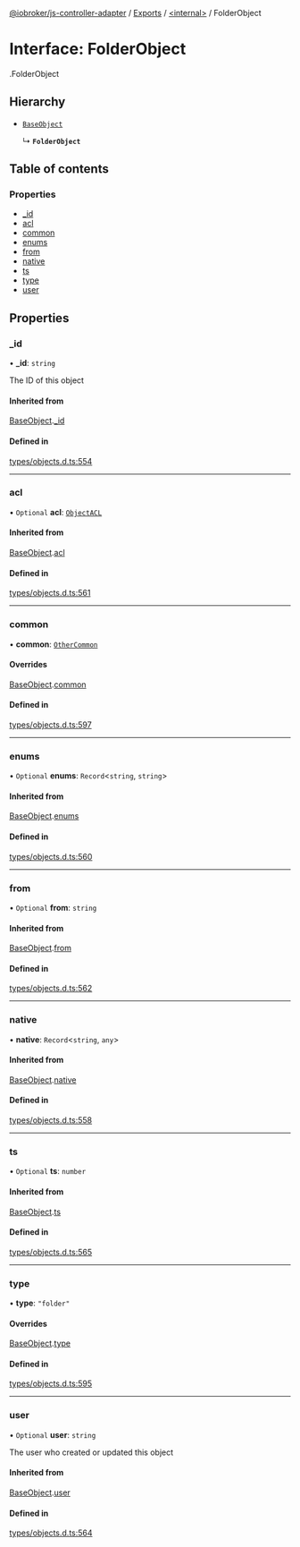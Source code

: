 [@iobroker/js-controller-adapter](../README.md) / [Exports](../modules.md) / [<internal\>](../modules/internal_.md) / FolderObject

# Interface: FolderObject

[<internal>](../modules/internal_.md).FolderObject

## Hierarchy

- [`BaseObject`](internal_.BaseObject.md)

  ↳ **`FolderObject`**

## Table of contents

### Properties

- [\_id](internal_.FolderObject.md#_id)
- [acl](internal_.FolderObject.md#acl)
- [common](internal_.FolderObject.md#common)
- [enums](internal_.FolderObject.md#enums)
- [from](internal_.FolderObject.md#from)
- [native](internal_.FolderObject.md#native)
- [ts](internal_.FolderObject.md#ts)
- [type](internal_.FolderObject.md#type)
- [user](internal_.FolderObject.md#user)

## Properties

### \_id

• **\_id**: `string`

The ID of this object

#### Inherited from

[BaseObject](internal_.BaseObject.md).[_id](internal_.BaseObject.md#_id)

#### Defined in

[types/objects.d.ts:554](https://github.com/ioBroker/ioBroker.js-controller/blob/c7ef56a8/packages/types/objects.d.ts#L554)

___

### acl

• `Optional` **acl**: [`ObjectACL`](internal_.ObjectACL.md)

#### Inherited from

[BaseObject](internal_.BaseObject.md).[acl](internal_.BaseObject.md#acl)

#### Defined in

[types/objects.d.ts:561](https://github.com/ioBroker/ioBroker.js-controller/blob/c7ef56a8/packages/types/objects.d.ts#L561)

___

### common

• **common**: [`OtherCommon`](internal_.OtherCommon.md)

#### Overrides

[BaseObject](internal_.BaseObject.md).[common](internal_.BaseObject.md#common)

#### Defined in

[types/objects.d.ts:597](https://github.com/ioBroker/ioBroker.js-controller/blob/c7ef56a8/packages/types/objects.d.ts#L597)

___

### enums

• `Optional` **enums**: `Record`<`string`, `string`\>

#### Inherited from

[BaseObject](internal_.BaseObject.md).[enums](internal_.BaseObject.md#enums)

#### Defined in

[types/objects.d.ts:560](https://github.com/ioBroker/ioBroker.js-controller/blob/c7ef56a8/packages/types/objects.d.ts#L560)

___

### from

• `Optional` **from**: `string`

#### Inherited from

[BaseObject](internal_.BaseObject.md).[from](internal_.BaseObject.md#from)

#### Defined in

[types/objects.d.ts:562](https://github.com/ioBroker/ioBroker.js-controller/blob/c7ef56a8/packages/types/objects.d.ts#L562)

___

### native

• **native**: `Record`<`string`, `any`\>

#### Inherited from

[BaseObject](internal_.BaseObject.md).[native](internal_.BaseObject.md#native)

#### Defined in

[types/objects.d.ts:558](https://github.com/ioBroker/ioBroker.js-controller/blob/c7ef56a8/packages/types/objects.d.ts#L558)

___

### ts

• `Optional` **ts**: `number`

#### Inherited from

[BaseObject](internal_.BaseObject.md).[ts](internal_.BaseObject.md#ts)

#### Defined in

[types/objects.d.ts:565](https://github.com/ioBroker/ioBroker.js-controller/blob/c7ef56a8/packages/types/objects.d.ts#L565)

___

### type

• **type**: ``"folder"``

#### Overrides

[BaseObject](internal_.BaseObject.md).[type](internal_.BaseObject.md#type)

#### Defined in

[types/objects.d.ts:595](https://github.com/ioBroker/ioBroker.js-controller/blob/c7ef56a8/packages/types/objects.d.ts#L595)

___

### user

• `Optional` **user**: `string`

The user who created or updated this object

#### Inherited from

[BaseObject](internal_.BaseObject.md).[user](internal_.BaseObject.md#user)

#### Defined in

[types/objects.d.ts:564](https://github.com/ioBroker/ioBroker.js-controller/blob/c7ef56a8/packages/types/objects.d.ts#L564)
